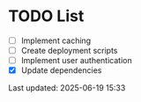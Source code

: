 # TODO List

- [ ] Implement caching
- [ ] Create deployment scripts
- [ ] Implement user authentication
- [x] Update dependencies

Last updated: 2025-06-19 15:33
